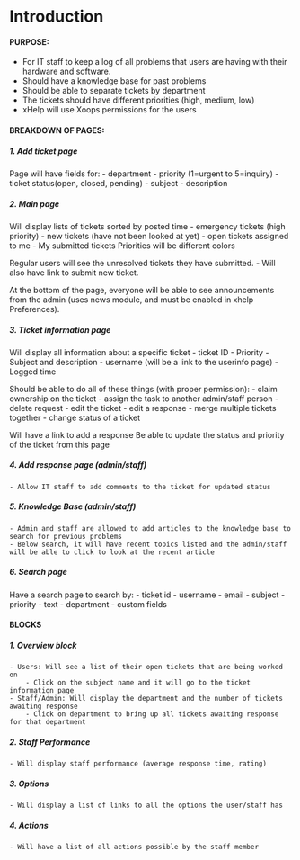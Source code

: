 # Introduction

#### PURPOSE:
- For IT staff to keep a log of all problems that users are having with their hardware and software.
- Should have a knowledge base for past problems
- Should be able to separate tickets by department
- The tickets should have different priorities (high, medium, low)
- xHelp will use Xoops permissions for the users

#### BREAKDOWN OF PAGES:
##### 1. Add ticket page
Page will have fields for:
    - department
    - priority (1=urgent to 5=inquiry)
    - ticket status(open, closed, pending)
    - subject
    - description

##### 2. Main page
Will display lists of tickets sorted by posted time
    - emergency tickets (high priority)
    - new tickets (have not been looked at yet)
    - open tickets assigned to me
    - My submitted tickets
Priorities will be different colors

Regular users will see the unresolved tickets they have submitted.
    - Will also have link to submit new ticket.

At the bottom of the page, everyone will be able to see announcements from the admin (uses news module, and must be enabled in xhelp Preferences).

##### 3. Ticket information page
Will display all information about a specific ticket
    - ticket ID
    - Priority
    - Subject and description
    - username (will be a link to the userinfo page)
    - Logged time

Should be able to do all of these things (with proper permission):
    - claim ownership on the ticket
    - assign the task to another admin/staff person
    - delete request
    - edit the ticket
    - edit a response
    - merge multiple tickets together
    - change status of a ticket

Will have a link to add a response
Be able to update the status and priority of the ticket from this page

##### 4. Add response page (admin/staff)
    - Allow IT staff to add comments to the ticket for updated status

##### 5. Knowledge Base (admin/staff)
    - Admin and staff are allowed to add articles to the knowledge base to search for previous problems
    - Below search, it will have recent topics listed and the admin/staff will be able to click to look at the recent article

##### 6. Search page
Have a search page to search by:
    - ticket id
    - username
    - email
    - subject
    - priority
    - text
    - department
    - custom fields

#### BLOCKS
##### 1. Overview block
    - Users: Will see a list of their open tickets that are being worked on
        - Click on the subject name and it will go to the ticket information page
    - Staff/Admin: Will display the department and the number of tickets awaiting response
        - Click on department to bring up all tickets awaiting response for that department

##### 2. Staff Performance
    - Will display staff performance (average response time, rating)

##### 3. Options
    - Will display a list of links to all the options the user/staff has

##### 4. Actions
    - Will have a list of all actions possible by the staff member



